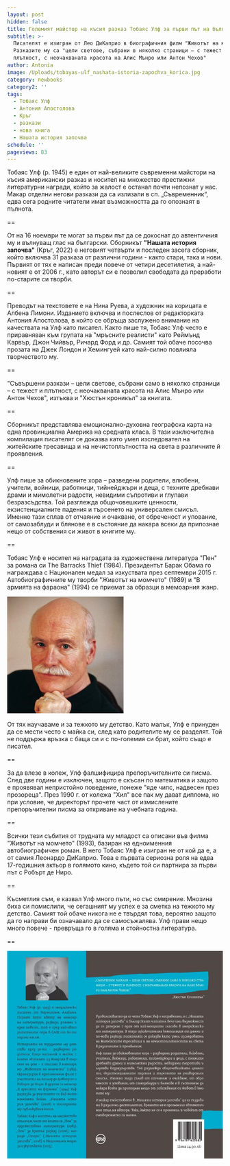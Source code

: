 ```yaml
---
layout: post
hidden: false
title: Големият майстор на късия разказ Тобаяс Улф за първи път на български
subtitle: >-
  Писателят е изигран от Лео ДиКаприо в биографичния филм "Животът на момчето".
  Разказите му са "цели светове, събрани в няколко страници – с тежест и
  плътност, с неочакваната красота на Алис Мънро или Антон Чехов"
author: Antonia
image: /Uploads/tobayas-ulf_nashata-istoria-zapochva_korica.jpg
category: newbooks
category2: ''
tags:
  - Тобаяс Улф
  - Антония Апостолова
  - Кръг
  - разкази
  - нова книга
  - Нашата история започва
schedule: ''
pageviews: 83
---
```

Тобаяс Улф (р. 1945) е един от най-великите съвременни майстори на късия американски разказ и носител на множество престижни литературни награди, който за жалост е останал почти непознат у нас. Макар отделни негови разкази да са излизали в сп. „Съвременник“, едва сега родните читатели имат възможността да го опознаят в пълнота. 

\==

От на 16 ноември те могат за първи път да се докоснат до автентичния му и вълнуващ глас на български. Сборникът **"Нашата история започва"** (Кръг, 2022) е неговият четвърти и последен засега сборник, който включва 31 разказа от различни години - както стари, така и нови. Първият от тях е написан преди повече от четири десетилетия, а най-новият е от 2006 г., като авторът си е позволил свободата да преработи по-старите си творби.

\==

Преводът на текстовете е на Нина Руева, а художник на корицата е Албена Лимони. Изданието включва и послеслов от редакторката Антония Апостолова, в който се обръща заслужено внимание на качествата на Улф като писател. Както пише тя, Тобаяс Улф често е приравняван към групата на "мръсните реалисти" като Реймънд Карвър, Джон Чийвър, Ричард Форд и др. Самият той обаче посочва прозата на Джек Лондон и Хемингуей като най-силно повлияла творчеството му.

\==

"Съвършени разкази – цели светове, събрани само в няколко страници – с тежест и плътност, с неочакваната красота на Алис Мънро или Антон Чехов", изтъква и "Хюстън кроникъл" за книгата.

\==

Сборникът представлява емоционално-духовна географска карта на една провинциална Америка на средната класа. В тази изключителна компилация писателят се доказва като умел изследовател на житейските тресавища и на нечистоплътността на света в различните й проявления. 

\==

Улф пише за обикновените хора – разведени родители, влюбени, учители, войници, работници, тийнейджъри и деца, с техните дребнави драми и мимолетни радости, невидими съпротиви и глупави безразсъдства. Той разглежда общочовешките ценности, екзистенциалните падения и търсенето на универсален смисъл. Именно тази сплав от отчаяние и очакване, от обреченост и упование, от самозаблуди и блянове е в състояние да накара всеки да припознае нещо от собствения си живот в книгите му. 

\==

Тобаяс Улф е носител на наградата за художествена литература "Пен" за романа си The Barracks Thief (1984). Президентът Барак Обама го награждава с Национален медал за изкуствата през септември 2015 г. Автобиографичните му творби "Животът на момчето" (1989) и "В армията на фараона" (1994) се приемат за образци в мемоарния жанр. 

![](/Uploads/wolff-photo.jpg)

От тях научаваме и за тежкото му детство. Като малък, Улф е принуден да се мести често с майка си, след като родителите му се разделят. Той не поддържа връзка с баща си и с по-големия си брат, който също е писател. 

\==

За да влезе в колеж, Улф фалшифицира препоръчителните си писма. След две години е изключен, защото е скъсан по математика и защото е проявявал непристойно поведение, понеже "яде чипс, надвесен през прозореца". През 1990 г. от колежа "Хил" все пак му дават диплома, но при условие, че директорът прочете част от измислените препоръчителни писма за откриване на учебната година.

\==

Всички тези събития от трудната му младост са описани във филма "Животът на момчето" (1993), базиран на едноименния автобиографичен роман. В него Тобаяс Улф е изигран не от кой да е, а от самия Леонардо ДиКаприо. Това е първата сериозна роля на едва 17-годишния актьор в голямото кино, където той си партнира за първи път с Робърт де Ниро.

\==

Късметлия съм, е казвал Улф много пъти, но със смирение. Мнозина биха си помислили, че сегашният му успех е за сметка на тежкото му детство. Самият той обаче никога не е твърдял това, вероятно защото да го направи би означавало да се самосъжалява. Улф прави нещо много повече - превръща го в голяма и стойностна литература.

\=﻿=

![](/Uploads/nashata-istoria-zapochvaraztvor.jpg)